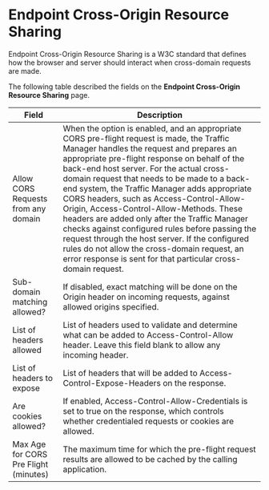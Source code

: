 ﻿---
sidebar_position: 9
---

# Endpoint Cross-Origin Resource Sharing

<head>
  <meta name="guidename" content="API Management"/>
  <meta name="context" content="GUID-dc9ac510-7a85-4df1-a339-32926ece9a62"/>
</head>

Endpoint Cross-Origin Resource Sharing is a W3C standard that defines how the browser and server should interact when cross-domain requests are made. 

The following table described the fields on the **Endpoint Cross-Origin Resource Sharing** page. 

|**Field** |**Description** |
| ----- | ----- |
|Allow CORS Requests from any domain|When the option is enabled, and an appropriate CORS pre-flight request is made, the Traffic Manager handles the request and prepares an appropriate pre-flight response on behalf of the back-end host server. For the actual cross-domain request that needs to be made to a back-end system, the Traffic Manager adds appropriate CORS headers, such as Access-Control-Allow-Origin, Access-Control-Allow-Methods. These headers are added only after the Traffic Manager checks against configured rules before passing the request through the host server. If the configured rules do not allow the cross-domain request, an error response is sent for that particular cross-domain request. |
|Sub-domain matching allowed?|If disabled, exact matching will be done on the Origin header on incoming requests, against allowed origins specified. |
|List of headers allowed|List of headers used to validate and determine what can be added to Access-Control-Allow header. Leave this field blank to allow any incoming header. |
|List of headers to expose|List of headers that will be added to Access-Control-Expose-Headers on the response. |
|Are cookies allowed?|If enabled, Access-Control-Allow-Credentials is set to true on the response, which controls whether credentialed requests or cookies are allowed. |
|Max Age for CORS Pre Flight (minutes)|The maximum time for which the pre-flight request results are allowed to be cached by the calling application. |

